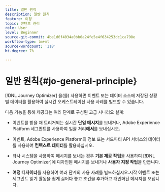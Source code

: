 ```yaml
---
title: 일반 원칙
description: 일반 원칙
feature: 여정
topic: 콘텐츠 관리
role: User
level: Beginner
source-git-commit: 4be1d6f4034a0bb0a24fe5e4f634253dc1ca798e
workflow-type: tm+mt
source-wordcount: '118'
ht-degree: 7%

---
```


# 일반 원칙{#jo-general-principle}

[!DNL Journey Optimizer] 을(를) 사용하면 이벤트 또는 데이터 소스에 저장된 상황별 데이터를 활용하여 실시간 오케스트레이션 사용 사례를 빌드할 수 있습니다.

다음 기능을 통해 제공되는 여러 단계로 구성된 고급 시나리오 설계:

* 이벤트를 받을 때 트리거되는 실시간 **단일 메시지**&#x200B;를 보내거나, Adobe Experience Platform 세그먼트를 사용하여 일괄 처리&#x200B;**에서**&#x200B;를 보내십시오.

* 이벤트, Adobe Experience Platform의 정보 또는 서드파티 API 서비스의 데이터를 사용하여 **컨텍스트 데이터**&#x200B;를 활용하십시오.

* 타사 시스템을 사용하여 메시지를 보내는 경우 **기본 제공 작업**&#x200B;을 사용하여 [!DNL Journey Optimizer]에 디자인된 메시지를 보내거나 **사용자 지정 작업**&#x200B;을 만듭니다.

* **여정 디자이너**&#x200B;를 사용하여 여러 단계의 사용 사례를 빌드하십시오.시작 이벤트 또는 세그먼트 읽기 활동을 쉽게 끌어다 놓고 조건을 추가하고 개인화된 메시지를 보냅니다.

